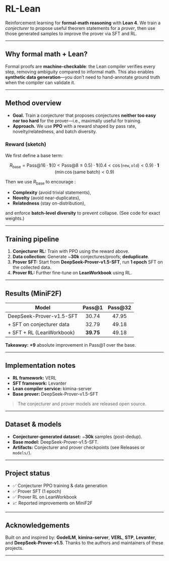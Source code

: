 # RL-Lean

Reinforcement learning for **formal-math reasoning** with **Lean 4**.
We train a *conjecturer* to propose useful theorem statements for a *prover*, then use those generated samples to improve the prover via SFT and RL.

---

## Why formal math + Lean?

Formal proofs are **machine-checkable**: the Lean compiler verifies every step, removing ambiguity compared to informal math. This also enables **synthetic data generation**—you don’t need to hand-annotate ground truth when the compiler can validate it.

---

## Method overview

* **Goal.** Train a conjecturer that proposes conjectures **neither too easy nor too hard** for the prover—i.e., maximally useful for training.
* **Approach.** We use **PPO** with a reward shaped by pass rate, novelty/relatedness, and batch diversity.

### Reward (sketch)

We first define a base term:

$$
R_{\text{base}}
= \text{Pass@16}\cdot \mathbf{1}\!\left(0 < \text{Pass@8} \le 0.5\right)
\cdot \mathbf{1}\!\left(0.4 < \cos(\texttt{new}, \texttt{old}) < 0.9\right)
\cdot \mathbf{1}\!\left(\min \cos(\text{same batch}) < 0.9\right)
$$

Then we use $R_{\text{base}}$ to encourage :

* **Complexity** (avoid trivial statements),
* **Novelty** (avoid near-duplicates),
* **Relatedness** (stay on-distribution),

and enforce **batch-level diversity** to prevent collapse. (See code for exact weights.)

---

## Training pipeline

1. **Conjecturer RL:** Train with PPO using the reward above.
2. **Data collection:** Generate \~**30k** conjectures/proofs; **deduplicate**.
3. **Prover SFT:** Start from **DeepSeek-Prover-v1.5-SFT**, run **1 epoch** SFT on the collected data.
4. **Prover RL:** Further fine-tune on **LeanWorkbook** using RL.

---

## Results (MiniF2F)

| Model                     |  Pass\@1  | Pass\@32 |
| ------------------------- | :-------: | :------: |
| DeepSeek-Prover-v1.5-SFT  |   30.74   |   47.95  |
| + SFT on conjecturer data |   32.79   |   49.18  |
| + SFT + RL (LeanWorkbook) | **39.75** |   49.18  |

**Takeaway:** **+9** absolute improvement in Pass\@1 over the base.

---

## Implementation notes

* **RL framework:** VERL
* **SFT framework:** Levanter
* **Lean compiler service:** kimina-server
* **Base prover:** DeepSeek-Prover-v1.5-SFT

> The conjecturer and prover models are released open source.

---


## Dataset & models

* **Conjecturer-generated dataset:** \~**30k** samples (post-dedup).
* **Base model:** DeepSeek-Prover-v1.5-SFT.
* **Artifacts:** Conjecturer and prover checkpoints (see Releases or `models/`).

---

## Project status

* ✅ Conjecturer PPO training & data generation
* ✅ Prover SFT (1 epoch)
* ✅ Prover RL on LeanWorkbook
* 📈 Reported improvements on MiniF2F

---

## Acknowledgements

Built on and inspired by: **GodelLM**, **kimina-server**, **VERL**, **STP**, **Levanter**, and **DeepSeek-Prover-v1.5**. Thanks to the authors and maintainers of these projects.

---


